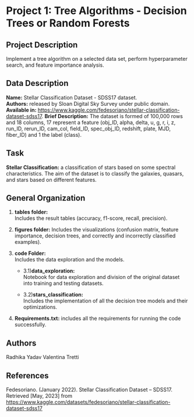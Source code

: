 # Project 1: Tree Algorithms - Decision Trees or Random Forests

## Project Description 
Implement a tree algorithm on a selected data set, perform hyperparameter search, and feature importance analysis. 


## Data Description 
**Name:** Stellar Classification Dataset - SDSS17 dataset. <br>
**Authors:** released by Sloan Digital Sky Survey under public domain.  <br>
**Available in:** https://www.kaggle.com/fedesoriano/stellar-classification-dataset-sdss17. 
**Brief Description:**
The dataset is formed of 100,000 rows and 18 columns, 17 represent a feature (obj_ID, alpha, delta, u, g, r, i, z, run_ID, rerun_ID, cam_col, field_ID, spec_obj_ID, redshift, plate, MJD, fiber_ID) and 1 the label (class). 

## Task
**Stellar Classification:** a classification of stars based on some spectral characteristics. The aim of the dataset is to classify the galaxies, quasars, and stars based on different features. 


## General Organization
1) **tables folder:**  
Includes the result tables (accuracy, f1-score, recall, precision). <br>

2) **figures folder:** 
Includes the visualizations (confusion matrix, feature importance, decision trees, and correctly and incorrectly classified examples).<br>

3) **code Folder:** <br>
Includes the data exploration and the models. <br>

    * 3.1)**data_exploration:** <br>
        Notebook for data exploration and division of the original dataset into training and testing datasets.<br> 

    * 3.2)**stars_classification:** <br>
        Includes the implementation of all the decision tree models and their optimizations. <br>

4) **Requirements.txt:** includes all the requirements for running the code successfully. 


## Authors 
Radhika Yadav
Valentina Tretti


## References 
Fedesoriano. (January 2022). Stellar Classification Dataset – SDSS17. Retrieved [May, 2023] from https://www.kaggle.com/datasets/fedesoriano/stellar-classification-dataset-sdss17
